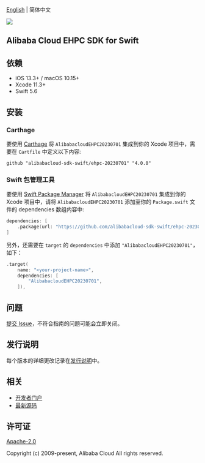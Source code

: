 [English](README.md) | 简体中文

![](https://aliyunsdk-pages.alicdn.com/icons/AlibabaCloud.svg)

## Alibaba Cloud EHPC SDK for Swift

## 依赖

- iOS 13.3+ / macOS 10.15+
- Xcode 11.3+
- Swift 5.6

## 安装

### Carthage

要使用 [Carthage](https://github.com/Carthage/Carthage) 将 `AlibabacloudEHPC20230701` 集成到你的 Xcode 项目中，需要在 `Cartfile` 中定义以下内容:

```ogdl
github "alibabacloud-sdk-swift/ehpc-20230701" "4.0.0"
```

### Swift 包管理工具

要使用 [Swift Package Manager](https://swift.org/package-manager/) 将 `AlibabacloudEHPC20230701` 集成到你的 Xcode 项目中，请将 `AlibabacloudEHPC20230701` 添加至你的 `Package.swift` 文件的 dependencies 数组内容中:

```swift
dependencies: [
    .package(url: "https://github.com/alibabacloud-sdk-swift/ehpc-20230701.git", from: "4.0.0")
]
```

另外，还需要在 `target` 的 `dependencies` 中添加 `"AlibabacloudEHPC20230701"`，如下：

```swift
.target(
    name: "<your-project-name>",
    dependencies: [
        "AlibabacloudEHPC20230701",
    ]),
```

## 问题

[提交 Issue](https://github.com/alibabacloud-sdk-swift/ehpc-20230701/issues/new)，不符合指南的问题可能会立即关闭。

## 发行说明

每个版本的详细更改记录在[发行说明](./ChangeLog.txt)中。

## 相关

* [开发者门户](https://next.api.aliyun.com/home)
* [最新源码](https://github.com/alibabacloud-sdk-swift/ehpc-20230701)

## 许可证

[Apache-2.0](http://www.apache.org/licenses/LICENSE-2.0)

Copyright (c) 2009-present, Alibaba Cloud All rights reserved.
